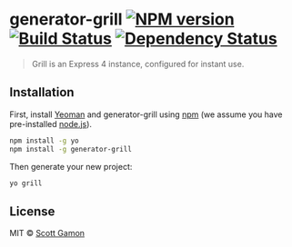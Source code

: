 # generator-grill [![NPM version][npm-image]][npm-url] [![Build Status][travis-image]][travis-url] [![Dependency Status][daviddm-image]][daviddm-url]
> Grill is an Express 4 instance, configured for instant use.

## Installation

First, install [Yeoman](http://yeoman.io) and generator-grill using [npm](https://www.npmjs.com/) (we assume you have pre-installed [node.js](https://nodejs.org/)).

```bash
npm install -g yo
npm install -g generator-grill
```

Then generate your new project:

```bash
yo grill
```


## License

MIT © [Scott Gamon](http://gamon.org)


[npm-image]: https://badge.fury.io/js/generator-grill.svg
[npm-url]: https://npmjs.org/package/generator-grill
[travis-image]: https://travis-ci.org/sgamon/generator-grill.svg?branch=master
[travis-url]: https://travis-ci.org/sgamon/generator-grill
[daviddm-image]: https://david-dm.org/sgamon/generator-grill.svg?theme=shields.io
[daviddm-url]: https://david-dm.org/sgamon/generator-grill
